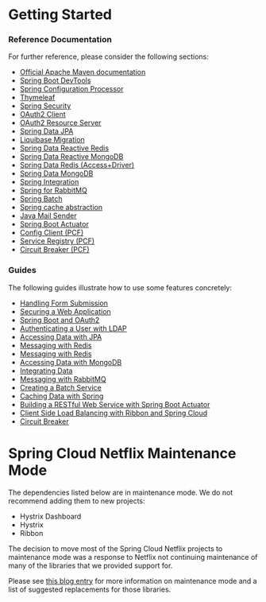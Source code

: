 # Getting Started

### Reference Documentation
For further reference, please consider the following sections:

* [Official Apache Maven documentation](https://maven.apache.org/guides/index.html)
* [Spring Boot DevTools](https://docs.spring.io/spring-boot/docs/{bootVersion}/reference/htmlsingle/#using-boot-devtools)
* [Spring Configuration Processor](https://docs.spring.io/spring-boot/docs/{bootVersion}/reference/htmlsingle/#configuration-metadata-annotation-processor)
* [Thymeleaf](https://docs.spring.io/spring-boot/docs/{bootVersion}/reference/htmlsingle/#boot-features-spring-mvc-template-engines)
* [Spring Security](https://docs.spring.io/spring-boot/docs/{bootVersion}/reference/htmlsingle/#boot-features-security)
* [OAuth2 Client](https://docs.spring.io/spring-boot/docs/{bootVersion}/reference/htmlsingle/#boot-features-security-oauth2-client)
* [OAuth2 Resource Server](https://docs.spring.io/spring-boot/docs/{bootVersion}/reference/htmlsingle/#boot-features-security-oauth2-server)
* [Spring Data JPA](https://docs.spring.io/spring-boot/docs/{bootVersion}/reference/htmlsingle/#boot-features-jpa-and-spring-data)
* [Liquibase Migration](https://docs.spring.io/spring-boot/docs/{bootVersion}/reference/htmlsingle/#howto-execute-liquibase-database-migrations-on-startup)
* [Spring Data Reactive Redis](https://docs.spring.io/spring-boot/docs/{bootVersion}/reference/htmlsingle/#boot-features-redis)
* [Spring Data Reactive MongoDB](https://docs.spring.io/spring-boot/docs/{bootVersion}/reference/htmlsingle/#boot-features-mongodb)
* [Spring Data Redis (Access+Driver)](https://docs.spring.io/spring-boot/docs/{bootVersion}/reference/htmlsingle/#boot-features-redis)
* [Spring Data MongoDB](https://docs.spring.io/spring-boot/docs/{bootVersion}/reference/htmlsingle/#boot-features-mongodb)
* [Spring Integration](https://docs.spring.io/spring-boot/docs/{bootVersion}/reference/htmlsingle/#boot-features-integration)
* [Spring for RabbitMQ](https://docs.spring.io/spring-boot/docs/{bootVersion}/reference/htmlsingle/#boot-features-amqp)
* [Spring Batch](https://docs.spring.io/spring-boot/docs/{bootVersion}/reference/htmlsingle/#howto-batch-applications)
* [Spring cache abstraction](https://docs.spring.io/spring-boot/docs/{bootVersion}/reference/htmlsingle/#boot-features-caching)
* [Java Mail Sender](https://docs.spring.io/spring-boot/docs/{bootVersion}/reference/htmlsingle/#boot-features-email)
* [Spring Boot Actuator](https://docs.spring.io/spring-boot/docs/{bootVersion}/reference/htmlsingle/#production-ready)
* [Config Client (PCF)](https://docs.pivotal.io/spring-cloud-services/)
* [Service Registry (PCF)](https://docs.pivotal.io/spring-cloud-services/)
* [Circuit Breaker (PCF)](https://docs.pivotal.io/spring-cloud-services/)

### Guides
The following guides illustrate how to use some features concretely:

* [Handling Form Submission](https://spring.io/guides/gs/handling-form-submission/)
* [Securing a Web Application](https://spring.io/guides/gs/securing-web/)
* [Spring Boot and OAuth2](https://spring.io/guides/tutorials/spring-boot-oauth2/)
* [Authenticating a User with LDAP](https://spring.io/guides/gs/authenticating-ldap/)
* [Accessing Data with JPA](https://spring.io/guides/gs/accessing-data-jpa/)
* [Messaging with Redis](https://spring.io/guides/gs/messaging-redis/)
* [Messaging with Redis](https://spring.io/guides/gs/messaging-redis/)
* [Accessing Data with MongoDB](https://spring.io/guides/gs/accessing-data-mongodb/)
* [Integrating Data](https://spring.io/guides/gs/integration/)
* [Messaging with RabbitMQ](https://spring.io/guides/gs/messaging-rabbitmq/)
* [Creating a Batch Service](https://spring.io/guides/gs/batch-processing/)
* [Caching Data with Spring](https://spring.io/guides/gs/caching/)
* [Building a RESTful Web Service with Spring Boot Actuator](https://spring.io/guides/gs/actuator-service/)
* [Client Side Load Balancing with Ribbon and Spring Cloud](https://spring.io/guides/gs/client-side-load-balancing/)
* [Circuit Breaker](https://spring.io/guides/gs/circuit-breaker/)

# Spring Cloud Netflix Maintenance Mode

The dependencies listed below are in maintenance mode. We do not recommend adding them to
new projects:

*  Hystrix Dashboard
*  Hystrix
*  Ribbon

The decision to move most of the Spring Cloud Netflix projects to maintenance mode was
a response to Netflix not continuing maintenance of many of the libraries that we provided
support for.

Please see [this blog entry](https://spring.io/blog/2018/12/12/spring-cloud-greenwich-rc1-available-now#spring-cloud-netflix-projects-entering-maintenance-mode)
for more information on maintenance mode and a list of suggested replacements for those
libraries.
